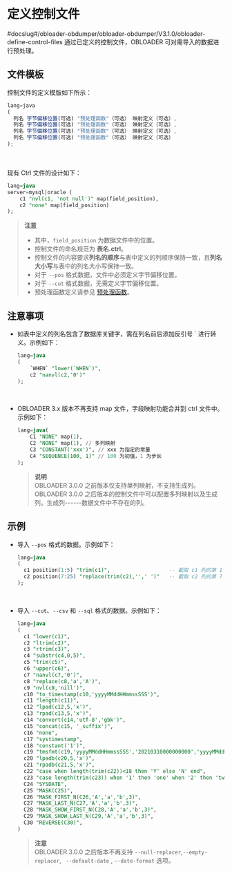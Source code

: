 定义控制文件 
===========================
#docslug#/obloader-obdumper/obloader-obdumper/V3.1.0/obloader-define-control-files
通过已定义的控制文件，OBLOADER 可对需导入的数据进行预处理。

文件模板 
-------------------------

控制文件的定义模版如下所示：

```javascript
lang=java 
(
  列名 字节偏移位置(可选) "预处理函数"（可选） 映射定义（可选）,
  列名 字节偏移位置(可选) "预处理函数"（可选） 映射定义（可选）,
  列名 字节偏移位置(可选) "预处理函数"（可选） 映射定义（可选）,
  列名 字节偏移位置(可选) "预处理函数"（可选） 映射定义（可选）
);
```
<br><br>
现有 Ctrl 文件的设计如下：

```sql
lang=java
server=mysql|oracle (     
    c1 "nvl(c1, 'not null')" map(field_position),     
    c2 "none" map(field_position)
);
```

> **注意**  
> - 其中，`field_position` 为数据文件中的位置。
> - 控制文件的命名规范为 **表名.ctrl**。
> - 控制文件的内容要求**列名的顺序**与表中定义的列顺序保持一致，且**列名大小写**与表中的列名大小写保持一致。
> - 对于 `--pos` 格式数据，文件中必须定义字节偏移位置。
> - 对于 `--cut` 格式数据，无需定义字节偏移位置。
> - 预处理函数定义请参见 [预处理函数](../4.obloader-data-processing/2.obloader-preprocessing-functions.md)。



注意事项 
-------------------------

* 如表中定义的列名包含了数据库关键字，需在列名前后添加反引号 ` 进行转义。示例如下：

  ```sql
  lang=java
  (
      `WHEN` "lower(`WHEN`)",
      c2 "nanvl(c2,'0')"
  );
  ```
<br>

* OBLOADER 3.x 版本不再支持 map 文件，字段映射功能合并到 ctrl 文件中。示例如下：

  ```sql
  lang=java(
      C1 "NONE" map(1),
      C2 "NONE" map(1), // 多列映射
      C3 "CONSTANT('xxx')", // xxx 为指定的常量
      C4 "SEQUENCE(100, 1)" // 100 为初值，1 为步长
  );
  ```

  
  > **说明** <br>
  > OBLOADER 3.0.0 之前版本仅支持单列映射，不支持生成列。OBLOADER 3.0.0 之后版本的控制文件中可以配置多列映射以及生成列。生成列------数据文件中不存在的列。
  




示例 
-----------------------

* 导入 `--pos` 格式的数据。示例如下：

  ```sql
  lang=java
  (
    c1 position(1:5) "trim(c1)",                   -- 截取 c1 列的第 1 到第 5 个字节，并且对得到的结果两侧截断空格
    c2 position(7:25) "replace(trim(c2),'',' ')"   -- 截取 c2 列的第 7 到第 25 个字节，并且对得到的结果两侧截断空格，同时对于空字符用空格替代
  );
  ```
<br>

* 导入 `--cut`、`--csv` 和 `--sql` 格式的数据。示例如下：

  ```sql
  lang=java
  (
    c1 "lower(c1)",                                                                           -- c1 列的值中的字母转换为小写
    c2 "ltrim(c2)",                                                                           -- c2 列的值从左开始截断空格
    c3 "rtrim(c3)",                                                                           -- c3 列的值从右开始截断空格
    c4 "substr(c4,0,5)",                                                                      -- c4 列的值第 1 位置截取 5 个字符长度的字符串
    c5 "trim(c5)",                                                                            -- c5 列的值左右两侧截断空格
    c6 "upper(c6)",                                                                           -- c6 列的值中的字母转换为大写
    c7 "nanvl(c7,'0')",                                                                       -- c7 列的值进行数值验证，非数值则返回 0
    c8 "replace(c8,'a','A')",                                                                 -- c8 列的值中的 a 替换为 A
    c9 "nvl(c9,'nill')",                                                                      -- c9 列的值进行判空，若为 null 返回 nill 字符串
    c10 "to_timestamp(c10,'yyyyMMddHHmmssSSS')",                                              -- c10 列的值进行格式化，若格式失败则返回 null，否则返回 yyyy-MM-dd HH:mm:ss.SSS
    c11 "length(c11)",                                                                        -- c11 列的值进行长度计算
    c12 "lpad(c12,5,'x')",                                                                    -- c12 列的值左侧追加 5 个字节长度字符串 'x'
    c13 "rpad(c13,5,'x')",                                                                    -- c13 列的值右侧追加 5 个字节长度字符串 'x'
    c14 "convert(c14,'utf-8','gbk')",                                                         -- c14 列的值从 gbk 转换为 utf-8 字符编码
    c15 "concat(c15, '_suffix')",                                                             -- c15 列的值与常量进行拼接
    c16 "none",                                                                               -- c16 列的值不作任何处理
    c17 "systimestamp",                                                                       -- c17 列的值不作任何处理
    c18 "constant('1')",                                                                      -- c18 列的值不作任何处理，仅返回常量 1
    c19 "tmsfmt(c19,'yyyyMMddHHmmssSSS','20210310000000000','yyyyMMddHHmmssSSS')",            -- c19 列的值进行日期验证，验证失败返回默认值
    c20 "lpadb(c20,5,'x')",                                                                   -- c20 列的值左侧追加 5 个字节长度的(单)字符 'x'
    c21 "rpadb(c21,5,'x')",                                                                   -- c21 列的值右侧追加 5 个字节长度的(单)字符 'x'
    c22 "case when length(trim(c22))<18 then 'Y' else 'N' end",                               -- c22 列的值进行条件真值匹配，若为真返回对应项的值
    c23 "case length(trim(c23)) when '1' then 'one' when '2' then 'two' else 'unknown' end",  -- c23 列的值进行条件等值匹配，若匹配成功返回对应项的值
    C24 "SYSDATE",                                                                            -- c24 列的值为当前日期
    C25 "MASK(C25)",                                                                          -- c25 列的值进行脱敏，只对列名有效，列中的大、小写字母和数字使用默认脱敏字符替代（默认脱敏字符：大写字母 X，小写字母 x，数字 n）
    C26 "MASK_FIRST_N(C26,'A','a','b',3)",                                                    -- c26 列的值指定大、小写字母以及数字的脱敏字符（默认 N 为 0，从第一个字符开始）
    C27 "MASK_LAST_N(C27,'A','a','b',3)",                                                     -- c27 列的值指定大、小写字母以及数字的脱敏字符（默认 N 为 0，从最后一个字符开始）
    C28 "MASK_SHOW_FIRST_N(C28,'A','a','b',3)",                                               -- c28 列的值指定不脱敏字符数（默认 N 为 0，从第一个字符开始）
    C29 "MASK_SHOW_LAST_N(C29,'A','a','b',3)",                                                -- c29 列的值指定不脱敏字符数（默认 N 为 0，从最后一个字符开始）
    C30 "REVERSE(C30)",                                                                       -- c30 列的值将字符顺序颠倒
  )
  ```

  

  


  > **注意** <br>
  > OBLOADER 3.0.0 之后版本不再支持 `--null-replacer`,`--empty-replacer`, ` --default-date` , `--date-format` 选项。


